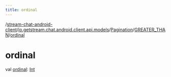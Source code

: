 ```yaml
---
title: ordinal
---
```

/[stream-chat-android-client](../../../index.md)/[io.getstream.chat.android.client.api.models](../../index.md)/[Pagination](../index.md)/[GREATER_THAN](index.md)/[ordinal](ordinal.md)  
  
  
  
# ordinal  
val [ordinal](ordinal.md): [Int](https://kotlinlang.org/api/latest/jvm/stdlib/kotlin/-int/index.html)
